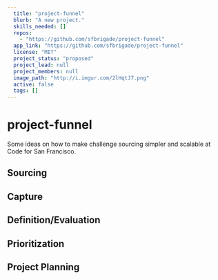 ```yaml
---
  title: "project-funnel"
  blurb: "A new project."
  skills_needed: []
  repos: 
    - "https://github.com/sfbrigade/project-funnel"
  app_link: "https://github.com/sfbrigade/project-funnel"
  license: "MIT"
  project_status: "proposed"
  project_lead: null
  project_members: null
  image_path: "http://i.imgur.com/2lHqtJ7.png"
  active: false
  tags: []
---
```

# project-funnel

Some ideas on how to make challenge sourcing simpler and scalable at Code for San Francisco.

## Sourcing

## Capture

## Definition/Evaluation

## Prioritization

## Project Planning
